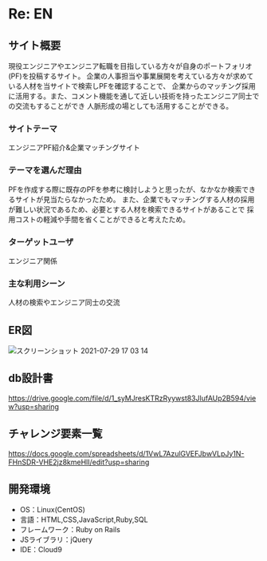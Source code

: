 # Re: EN

## サイト概要
現役エンジニアやエンジニア転職を目指している方々が自身のポートフォリオ(PF)を投稿するサイト。
企業の人事担当や事業展開を考えている方々が求めている人材を当サイトで検索しPFを確認することで、
企業からのマッチング採用に活用する。また、コメント機能を通して近しい技術を持ったエンジニア同士での交流もすることができ
人脈形成の場としても活用することができる。

### サイトテーマ
エンジニアPF紹介&企業マッチングサイト

### テーマを選んだ理由
PFを作成する際に既存のPFを参考に検討しようと思ったが、なかなか検索できるサイトが見当たらなかったため。
また、企業でもマッチングする人材の採用が難しい状況であるため、必要とする人材を検索できるサイトがあることで
採用コストの軽減や手間を省くことができると考えたため。

### ターゲットユーザ
エンジニア関係

### 主な利用シーン
人材の検索やエンジニア同士の交流

## ER図
![スクリーンショット 2021-07-29 17 03 14](https://user-images.githubusercontent.com/81888036/127455062-4ff6c0e1-796a-4daf-acbe-b626dd954464.png)

## db設計書
<https://drive.google.com/file/d/1_syMJresKTRzRyywst83JlufAUp2B594/view?usp=sharing>

## チャレンジ要素一覧
<https://docs.google.com/spreadsheets/d/1VwL7AzulGVEFJbwVLpJy1N-FHnSDR-VHE2jz8kmeHlI/edit?usp=sharing>

## 開発環境
- OS：Linux(CentOS)
- 言語：HTML,CSS,JavaScript,Ruby,SQL
- フレームワーク：Ruby on Rails
- JSライブラリ：jQuery
- IDE：Cloud9
